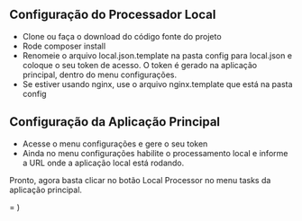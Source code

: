 ## Configuração do Processador Local
- Clone ou faça o download do código fonte do projeto
- Rode composer install
- Renomeie o arquivo local.json.template na pasta config para local.json e coloque o seu token de acesso. O token é gerado na aplicação principal, dentro do menu configurações.
- Se estiver usando nginx, use o arquivo nginx.template que está na pasta config

## Configuração da Aplicação Principal
- Acesse o menu configurações e gere o seu token
- Ainda no menu configurações habilite o processamento local e informe a URL onde a aplicação local está rodando.

Pronto, agora basta clicar no botão Local Processor no menu tasks da aplicação principal.

= )